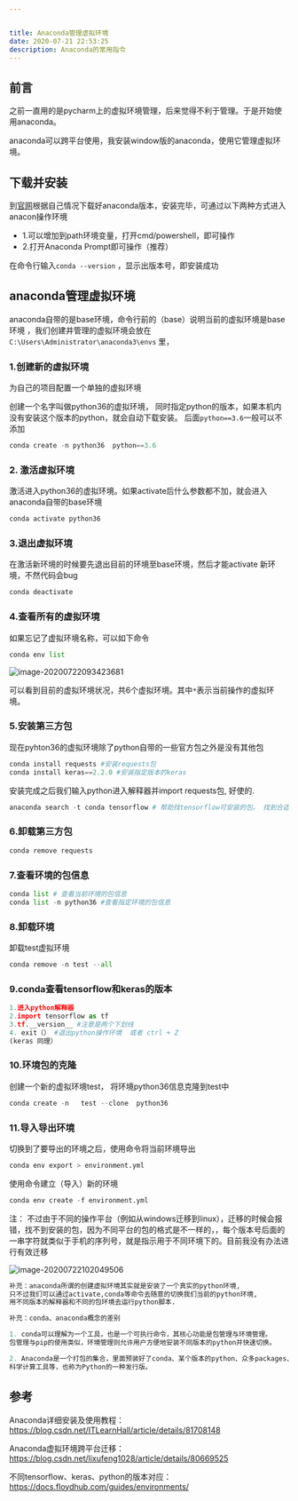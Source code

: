```yaml
---


title: Anaconda管理虚拟环境
date: 2020-07-21 22:53:25
description: Anaconda的常用指令
---
```


## 前言

之前一直用的是pycharm上的虚拟环境管理，后来觉得不利于管理。于是开始使用anaconda。

anaconda可以跨平台使用，我安装window版的anaconda，使用它管理虚拟环境。

## 下载并安装

到[官网](https://www.anaconda.com/download/)根据自己情况下载好anaconda版本，安装完毕，可通过以下两种方式进入anacon操作环境

- 1.可以增加到path环境变量，打开cmd/powershell，即可操作
- 2.打开Anaconda Prompt即可操作（推荐）

在命令行输入`conda --version` ，显示出版本号，即安装成功

## anaconda管理虚拟环境

anaconda自带的是base环境，命令行前的（base）说明当前的虚拟环境是base环境 ，我们创建并管理的虚拟环境会放在`C:\Users\Administrator\anaconda3\envs` 里，

### 1.创建新的虚拟环境

为自己的项目配置一个单独的虚拟环境

创建一个名字叫做python36的虚拟环境， 同时指定python的版本，如果本机内没有安装这个版本的python，就会自动下载安装。 后面`python==3.6`一般可以不添加

```python
conda create -n python36  python==3.6
```



### 2. 激活虚拟环境

激活进入python36的虚拟环境。如果activate后什么参数都不加，就会进入anaconda自带的base环境

```python
conda activate python36 
```



### 3.退出虚拟环境

在激活新环境的时候要先退出目前的环境至base环境，然后才能activate 新环境，不然代码会bug

```python
conda deactivate 
```



### 4.查看所有的虚拟环境

如果忘记了虚拟环境名称，可以如下命令

```python
conda env list 
```

![image-20200722093423681](https://i.loli.net/2020/07/22/gnUbt2eR7TZvjfy.png)

可以看到目前的虚拟环境状况，共6个虚拟环境。其中`*`表示当前操作的虚拟环境。



### 5.安装第三方包

现在pyhton36的虚拟环境除了python自带的一些官方包之外是没有其他包

```python
conda install requests #安装requests包
conda install keras==2.2.0 #安装指定版本的keras
```

安装完成之后我们输入python进入解释器并import requests包, 好使的.

```python
anaconda search -t conda tensorflow # 帮助找tensorflow可安装的包。 找到合适的资源（win64的版本包）  ，按照指示操作即可
```



### 6.卸载第三方包

```python
conda remove requests
```



### 7.查看环境的包信息

```python
conda list # 查看当前环境的包信息
conda list -n python36 #查看指定环境的包信息
```



### 8.卸载环境

卸载test虚拟环境

```python
conda remove -n test --all
```



### 9.conda查看tensorflow和keras的版本

```python
1.进入python解释器
2.import tensorflow as tf 
3.tf.__version__ #注意是两个下划线
4. exit（） #退出python操作环境  或者 ctrl + Z
(keras 同理）
```



### 10.环境包的克隆

创建一个新的虚拟环境test， 将环境python36信息克隆到test中

```python
conda create -n   test --clone  python36
```



### 11.导入导出环境

切换到了要导出的环境之后，使用命令将当前环境导出

```python
conda env export > environment.yml
```

使用命令建立（导入）新的环境

```python
conda env create -f environment.yml
```

注：
不过由于不同的操作平台（例如从windows迁移到linux），迁移的时候会报错，找不到安装的包，因为不同平台的包的格式是不一样的，，每个版本号后面的一串字符就类似于手机的序列号，就是指示用于不同环境下的。目前我没有办法进行有效迁移





![image-20200722102049506](https://i.loli.net/2020/07/22/MEFRgdAxiuzyhDZ.png)



```python
补充：anaconda所谓的创建虚拟环境其实就是安装了一个真实的python环境, 
只不过我们可以通过activate,conda等命令去随意的切换我们当前的python环境, 
用不同版本的解释器和不同的包环境去运行python脚本.
```



```python
补充：conda、anaconda概念的差别

1. conda可以理解为一个工具，也是一个可执行命令，其核心功能是包管理与环境管理。
包管理与pip的使用类似，环境管理则允许用户方便地安装不同版本的python并快速切换。

2. Anaconda是一个打包的集合，里面预装好了conda、某个版本的python、众多packages、
科学计算工具等，也称为Python的一种发行版。
```



## 参考

Anaconda详细安装及使用教程：  https://blog.csdn.net/ITLearnHall/article/details/81708148

Anaconda虚拟环境跨平台迁移：   https://blog.csdn.net/lixufeng1028/article/details/80669525

不同tensorflow、keras、python的版本对应：  https://docs.floydhub.com/guides/environments/